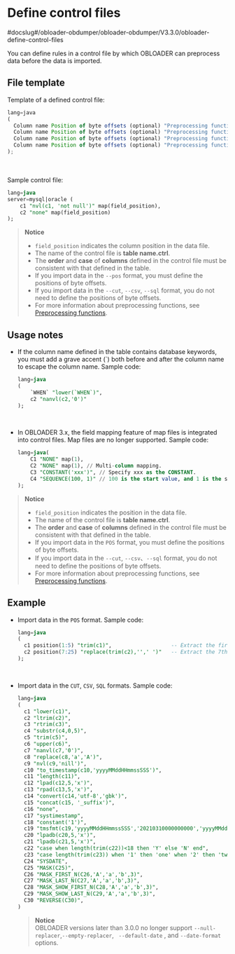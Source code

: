 Define control files 
=========================================
#docslug#/obloader-obdumper/obloader-obdumper/V3.3.0/obloader-define-control-files

You can define rules in a control file by which OBLOADER can preprocess data before the data is imported. 

File template 
----------------------------------

Template of a defined control file:

```javascript
lang=java 
(
  Column name Position of byte offsets (optional) "Preprocessing function" (optional) Mapping definition (optional),
  Column name Position of byte offsets (optional) "Preprocessing function" (optional) Mapping definition (optional),
  Column name Position of byte offsets (optional) "Preprocessing function" (optional) Mapping definition (optional),
  Column name Position of byte offsets (optional) "Preprocessing function" (optional) Mapping definition (optional)
);
```
<br><br>
Sample control file:

```sql
lang=java
server=mysql|oracle (     
    c1 "nvl(c1, 'not null')" map(field_position),     
    c2 "none" map(field_position)
);
```

> **Notice**  
> - `field_position` indicates the column position in the data file.
> - The name of the control file is **table name.ctrl**.
> - The **order** and **case** of **columns** defined in the control file must be consistent with that defined in the table.
> - If you import data in the `--pos` format, you must define the positions of byte offsets.
> - If you import data in the `--cut`, `--csv`, `--sql` format, you do not need to define the positions of byte offsets.
> - For more information about preprocessing functions, see [Preprocessing functions](../4.obloader-data-processing/2.obloader-preprocessing-functions.md).

Usage notes 
--------------------------------

* If the column name defined in the table contains database keywords, you must add a grave accent (`) both before and after the column name to escape the column name. Sample code:

  ```sql
  lang=java
  (
      `WHEN` "lower(`WHEN`)",
      c2 "nanvl(c2,'0')"
  );
  ```
<br>

* In OBLOADER 3.x, the field mapping feature of map files is integrated into control files. Map files are no longer supported. Sample code:

  ```sql
  lang=java(
      C1 "NONE" map(1),
      C2 "NONE" map(1), // Multi-column mapping.
      C3 "CONSTANT('xxx')", // Specify xxx as the CONSTANT.
      C4 "SEQUENCE(100, 1)" // 100 is the start value, and 1 is the step size.
  );
  ```

  
> **Notice**  
> - `field_position` indicates the position in the data file.
> - The name of the control file is **table name.ctrl**.
> - The **order** and **case** of **columns** defined in the control file must be consistent with that defined in the table.
> - If you import data in the `POS` format, you must define the positions of byte offsets.
> - If you import data in the `--cut`, `--csv`、`--sql` format, you do not need to define the positions of byte offsets.
> - For more information about preprocessing functions, see [Preprocessing functions](../4.obloader-data-processing/2.obloader-preprocessing-functions.md).
  



Example 
----------------------------

* Import data in the `POS` format. Sample code:

  ```sql
  lang=java
  (
    c1 position(1:5) "trim(c1)",                   -- Extract the first to fifth bytes of characters from values in Column c1 and truncate the leading and trailing spaces of the result.
    c2 position(7:25) "replace(trim(c2),'',' ')"   -- Extract the 7th to 25th bytes of characters from values in Column c2, truncate the leading and trailing spaces of the result, and replace empty characters with spaces.
  );
  ```
<br>

* Import data in the `CUT`, `CSV`, `SQL` formats. Sample code:

  ```sql
  lang=java
  (
    c1 "lower(c1)",                                                                           -- Convert letters of values in Column c1 to lowercase.
    c2 "ltrim(c2)",                                                                           -- Truncate leading spaces of values in Column c2.
    c3 "rtrim(c3)",                                                                           -- Truncate trailing spaces of values in Column c3.
    c4 "substr(c4,0,5)",                                                                      -- Extract a substring of five characters from values in Column c4. The extraction starts from the first byte of each value.
    c5 "trim(c5)",                                                                            -- Truncate leading and trailing spaces of values in Column c5.
    c6 "upper(c6)",                                                                           -- Convert letters of values in Column c6 to uppercase.
    c7 "nanvl(c7,'0')",                                                                       -- Verify values in Column c7 and return 0 for non-numeric values.
    c8 "replace(c8,'a','A')",                                                                 -- Replace Letter 'a' of values in Column c8 with Letter 'A'.
    c9 "nvl(c9,'nill')",                                                                      -- Verify whether values in Column c9 are null and return nill for null values.
    c10 "to_timestamp(c10,'yyyyMMddHHmmssSSS')",                                              -- Convert values in Column c10 to the yyyy-MM-dd HH:mm:ss.SSS format. Return null if formatting fails.
    c11 "length(c11)",                                                                        -- Calculate the length of values in Column c11.
    c12 "lpad(c12,5,'x')",                                                                    -- Append a string of five 'x' to the left of values in Column c12.
    c13 "rpad(c13,5,'x')",                                                                    -- Append a string of five 'x' to the right of values in Column c13.
    c14 "convert(c14,'utf-8','gbk')",                                                         -- Convert the character set of values in Column c14 from GBK to UTF-8.
    c15 "concat(c15, '_suffix')",                                                             -- Concatenate values in Column c15 with a specific constant.
    c16 "none",                                                                               -- Do not process values in Column c16. Return the value of the corresponding column.
    c17 "systimestamp",                                                                       -- Do not process values in Column c17. Return the timestamp of the current server without processing the parameter value.
    c18 "constant('1')",                                                                      -- Do not process values in Column c18. Return a constant 1.
    c19 "tmsfmt(c19,'yyyyMMddHHmmssSSS','20210310000000000','yyyyMMddHHmmssSSS')",            -- Verify the dates of values in Column c19. If the verification fails, return the default value.
    c20 "lpadb(c20,5,'x')",                                                                   -- Append five single-byte 'x' to the left of values in Column c20.
    c21 "lpadb(c21,5,'x')",                                                                   -- Append five single-byte 'x' to the left of values in Column c21.
    c22 "case when length(trim(c22))<18 then 'Y' else 'N' end",                               -- Verify whether values in Column c22 match the specified condition. If yes, return 'Y'.
    c23 "case length(trim(c23)) when '1' then 'one' when '2' then 'two' else 'unknown' end",  -- Verify whether values in Column c23 are equal to the specified value. If yes, return the corresponding value.
    C24 "SYSDATE",                                                                            -- Set values in Column C24 to the current date.
    C25 "MASK(C25)",                                                                          -- Mask values in Column C25 by replacing uppercase letters, lowercase letters, and numbers (with X, x, and n by default respectively).
    C26 "MASK_FIRST_N(C26,'A','a','b',3)",                                                    -- Mask the first N characters of values in Column C26 by replacing uppercase letters, lowercase letters, and numbers with respective masking characters. The default value of N is 0, indicating to start from the first character.
    C27 "MASK_LAST_N(C27,'A','a','b',3)",                                                     -- Mask the last N characters of values in Column C27 by replacing uppercase letters, lowercase letters, and numbers with respective masking characters. The default value of N is 0, indicating to start from the last character.
    C28 "MASK_SHOW_FIRST_N(C28,'A','a','b',3)",                                               -- Mask all characters except the first N characters of values in Column C28. The default value of N is 0, indicating to start from the first character.
    C29 "MASK_SHOW_LAST_N(C29,'A','a','b',3)",                                                -- Mask all characters except the last N characters of values in Column C29. The default value of N is 0, indicating to start from the last character.
    C30 "REVERSE(C30)",                                                                       -- Reverse characters of values in Column C30.
  )
  ```

  

  



  > **Notice**  
  > OBLOADER versions later than 3.0.0 no longer support `--null-replacer`,`--empty-replacer`, ` --default-date` , and `--date-format` options.


